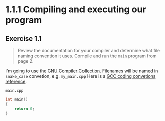 # 1.1.1 Compiling and executing our program

## Exercise 1.1
> Review the documentation for your compiler and determine what file naming convention it uses. Compile and run the `main` program from page 2.

I'm going to use the [GNU Compiler Collection](https://gcc.gnu.org/). Filenames will be named in `snake_case` convetion, e.g. `my_main.cpp` Here is a [GCC coding convetions reference](https://gcc.gnu.org/codingconventions.html).

`main.cpp`
```cpp
int main()
{
    return 0;
}
```